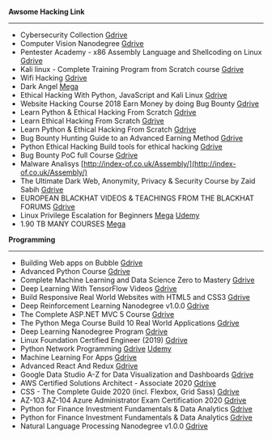 **Awsome Hacking Link**

------------

- Cybersecurity Collection
[Gdrive](https://drive.google.com/drive/folders/1q2sOBNU4lPBkwtF1Msl6uCACBV5TUGWD "Gdrive")
- Computer Vision Nanodegree
[Gdrive](https://drive.google.com/drive/u/0/folders/1770Z6Rw8tSq2iXjS2X_MoJwUd6EuZxCq "Gdrive")
- Pentester Academy - x86 Assembly Language and Shellcoding on Linux
[Gdrive](https://drive.google.com/folderview?id=1KKKlL5TzdXDIxrSOz0Gmz3RWGTh_0Xli "Gdrive")
- Kali linux - Complete Training Program from Scratch course
[Gdrive](https://drive.google.com/drive/u/0/folders/1714TBeP8chDWSIPCcALAuEM5ZNQsLYsn "Gdrive")
- Wifi Hacking
	[Gdrive](https://drive.google.com/drive/u/0/folders/1tgkKt4lSpXD3GnMQRgUb4bbtlmpP9XOE "Gdrive")
- Dark Angel
	[Mega](https://mega.nz/folder/Rv5WnTbK#HdhVC6IVThbtHzqsU_Fh0g "Mega")
- Ethical Hacking With Python, JavaScript and Kali Linux
[Gdrive](https://drive.google.com/drive/u/0/folders/1wniooIDbtt7yI9tx1sCjVdKn3ftZNas2 "Gdrive")
- Website Hacking Course 2018 Earn Money by doing Bug Bounty
[Gdrive](https://drive.google.com/drive/folders/1fePVylnQPWj_84-nx9PThfcpwJTtv-9C "Gdrive")
- Learn Python & Ethical Hacking From Scratch
[Gdrive](https://drive.google.com/drive/u/0/folders/1JeqDaWOu0kSdNGFEcwwI9q_LpLqnIp8f "Gdrive")
- Learn Ethical Hacking From Scratch
[Gdrive](https://drive.google.com/drive/u/0/folders/1Ns62tznu2mj7Q0QktrWGCcNsrL5CigtN "Gdrive")
- Learn Python & Ethical Hacking From Scratch
[Gdrive](https://drive.google.com/uc?id=1wZ8bW3acJa9CHS9672-Ydo04X3yLrsUt&export=download "Gdrive")
- Bug Bounty Hunting Guide to an Advanced Earning Method
[Gdrive](https://drive.google.com/drive/folders/1ytZk4T1EnPPwmtt9FJX0BjNPnafzPWwr "Gdrive")
- Python Ethical Hacking  Build tools for ethical hacking
[Gdrive](https://drive.google.com/drive/folders/1aBX4Y0cqQSZJZoPiweGEkvyJ05r3SdJY "Gdrive")
- Bug Bounty PoC full Course
[Gdrive]( https://drive.google.com/drive/mobile/folders/14zlqgin6rUfr6jQRBCLbbP8P8Vdypz7x "Gdrive")
- Malware Analisys
[http://index-of.co.uk/Assembly/](http://index-of.co.uk/Assembly/)
- The Ultimate Dark Web, Anonymity, Privacy & Security Course by Zaid Sabih
[Gdrive](https://drive.google.com/uc?export=download&id=14UXLURCDdrV-3AiN08rkN7rfN1O2gQ40 "Gdrive")
- EUROPEAN BLACKHAT VIDEOS & TEACHINGS FROM THE BLACKHAT FORUMS
[Gdrive](https://drive.google.com/drive/u/0/folders/1z41KcLGRWqyEux_kNBkl2yPFJpMYMzOs "Gdrive")
- Linux Privilege Escalation for Beginners
[Mega](https://mega.nz/folder/tLhlmKrD#5wrymtsKHTt1gBDLF8a1Sg "Mega")
[Udemy](https://www.udemy.com/course/linux-privilege-escalation-for-beginners/ "Udemy")
- 1.90 TB MANY COURSES
[Mega](https://mega.nz/folder/dVxiXITI#lM16YzFg6xlnDOGYBOWUhA "Mega")


**Programming**

------------

- Building Web apps on Bubble
[Gdrive](https://drive.google.com/folderview?id=1a3fyJ-0xIsbjXs6PEWO6JL-DU4Sd0Cb6 "Gdrive")
- Advanced Python Course
[Gdrive](https://drive.google.com/drive/u/0/folders/198ASFUIeABhedw_Mq6y4wz_R-JgGAVS9 "Gdrive")
- Complete Machine Learning and Data Science Zero to Mastery
[Gdrive](https://drive.google.com/drive/u/0/folders/1bFcmRP5EAtksPtjiuV9qpHyNK6sci8WM "Gdrive")
- Deep Learning With TensorFlow Videos
[Gdrive](https://drive.google.com/drive/u/0/folders/1_az7Ue500bdT-R25qGrhitqhaxNILcxG "Gdrive")
- Build Responsive Real World Websites with HTML5 and CSS3
[Gdrive](https://drive.google.com/drive/u/0/folders/1WJ-oGlQJFt4PTg2BE1ZKTvronD8HOONb "Gdrive")
- Deep Reinforcement Learning Nanodegree v1.0.0
[Gdrive](https://drive.google.com/drive/u/0/folders/1joMAOhnqM6pTu4xyS01MEpZUUT1g4llq "Gdrive")
- The Complete ASP.NET MVC 5 Course
[Gdrive](https://drive.google.com/drive/u/0/folders/1izOIk6Xzdnkxi9C-qtUOmB2kgLULfsP5 "Gdrive")
- The Python Mega Course Build 10 Real World Applications
[Gdrive](https://drive.google.com/drive/u/0/folders/1n2VVih2IcFdGJ6smCB5nJ5hYu42lT5kn "Gdrive")
- Deep Learning Nanodegree Program
[Gdrive](https://drive.google.com/drive/u/0/folders/1muTggFfCeT41P6dSALVUoPYMAFW639cB "Gdrive")
- Linux Foundation Certified Engineer (2019)
[Gdrive](https://drive.google.com/drive/u/0/folders/1qyliHCTOiqEa38IaD226mdD0LHLABlAC "Gdrive")
- Python Network Programming
	[Gdrive](https://drive.google.com/drive/u/0/folders/0B2t-Tmujl-IbaU1BM3p2MmF0SE0 "Gdrive")
	[Udemy](https://www.udemy.com/python-programming-for-real-life-networking-use/ "Udemy")
- Machine Learning For Apps
	[Gdrive](https://drive.google.com/drive/u/0/folders/12rfOJrpUj9vt9HYg66djxYDads4HmGDB "Gdrive")
- Advanced React And Redux
	[Gdrive](https://drive.google.com/drive/u/0/folders/1Tk_-NOXDJ2xuKefQ-r0TiwSvYz0ejKgd "Gdrive")
- Google Data Studio A-Z for Data Visualization and Dashboards
	[Gdrive](https://drive.google.com/drive/u/0/folders/11vvsLQCiXgg2BlA3mHIJw7sNS_MS-S3_ "Gdrive")
- AWS Certified Solutions Architect - Associate 2020
	[Gdrive](https://drive.google.com/drive/u/0/folders/14eS7Bpil9ZQWo44NYDNWWGJ9Fam9up6B "Gdrive")
- CSS - The Complete Guide 2020 (incl. Flexbox, Grid  Sass)
	[Gdrive](https://drive.google.com/drive/u/0/folders/1zTjlqkSyXqmFHdTr2rGAAnx3_XCt3qIw "Gdrive")
- AZ-103  AZ-104 Azure Administrator Exam Certification 2020
[Gdrive](https://drive.google.com/drive/u/0/folders/1j3itB8pRO7ckY-YciIYE_7zhV50mwcq1 "Gdrive")
- Python for Finance Investment Fundamentals & Data Analytics
[Gdrive](https://drive.google.com/drive/u/0/folders/1T4FMqAmZ1KfK_f8TsdZdHREEG8Z6U8Nl "Gdrive")
- Python for Finance Investment Fundamentals & Data Analytics
[Gdrive](https://drive.google.com/drive/u/0/folders/1cg-msrtVjaxqoMg_LkjJunh999o9lv9U "Gdrive")
- Natural Language Processing Nanodegree v1.0.0
[Gdrive](https://drive.google.com/drive/u/0/folders/1cg-msrtVjaxqoMg_LkjJunh999o9lv9U "Gdrive")
